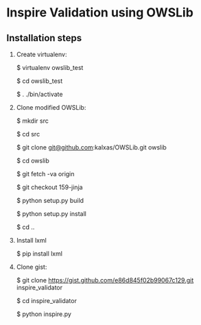 Inspire Validation using OWSLib
===============================

Installation steps
------------------

1. Create virtualenv:
    
    $ virtualenv owslib_test

    $ cd owslib_test
    
    $ . ./bin/activate

2. Clone modified OWSLib:

    $ mkdir src

    $ cd src
    
    $ git clone git@github.com:kalxas/OWSLib.git owslib
    
    $ cd owslib
    
    $ git fetch -va origin
    
    $ git checkout 159-jinja
    
    $ python setup.py build
    
    $ python setup.py install
    
    $ cd ..

3. Install lxml

    $ pip install lxml

4. Clone gist:

    $ git clone https://gist.github.com/e86d845f02b99067c129.git inspire_validator
    
    $ cd inspire_validator
    
    $ python inspire.py

